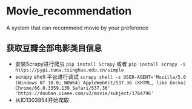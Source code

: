 # Movie_recommendation
A system that can recommend movie by your preference 

## 获取豆瓣全部电影类目信息
- 安装Scrapy进行爬虫
`pip install Scrapy` 或者 `pip install scrapy -i https://pypi.tuna.tsinghua.edu.cn/simple`
- scrapy shell 平台进行调试
`scrapy shell -s USER-AGENT='Mozilla/5.0 (Windows NT 10.0; WOW64) AppleWebKit/537.36 (KHTML, like Gecko) Chrome/66.0.3359.139 Safari/537.36' 'https://douban.uieee.com/v2/movie/subject/1764796'`
- 从ID1303954开始爬取
